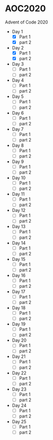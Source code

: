 # AOC2020
Advent of Code 2020
 
  - Day 1
    - [x] Part 1
    - [x] part 2
  - Day 2
    - [x] Part 1
    - [x] part 2
  - Day 3
    - [ ] Part 1
    - [ ] part 2
  - Day 4
    - [ ] Part 1
    - [ ] part 2
  - Day 5
    - [ ] Part 1
    - [ ] part 2
  - Day 6
    - [ ] Part 1
    - [ ] part 2
  - Day 7
    - [ ] Part 1
    - [ ] part 2
  - Day 8
    - [ ] Part 1
    - [ ] part 2
  - Day 9
    - [ ] Part 1
    - [ ] part 2
  - Day 10
    - [ ] Part 1
    - [ ] part 2
  - Day 11
    - [ ] Part 1
    - [ ] part 2
  - Day 12
    - [ ] Part 1
    - [ ] part 2
  - Day 13
    - [ ] Part 1
    - [ ] part 2
  - Day 14
    - [ ] Part 1
    - [ ] part 2
  - Day 15
    - [ ] Part 1
    - [ ] part 2
  - Day 16
    - [ ] Part 1
    - [ ] part 2
  - Day 17
    - [ ] Part 1
    - [ ] part 2
  - Day 18
    - [ ] Part 1
    - [ ] part 2
  - Day 19
    - [ ] Part 1
    - [ ] part 2
  - Day 20
    - [ ] Part 1
    - [ ] part 2
  - Day 21
    - [ ] Part 1
    - [ ] part 2
  - Day 22
    - [ ] Part 1
    - [ ] part 2
  - Day 23
    - [ ] Part 1
    - [ ] part 2
  - Day 24
    - [ ] Part 1
    - [ ] part 2
  - Day 25
    - [ ] Part 1
    - [ ] part 2
